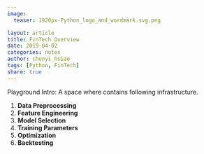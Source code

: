 ```yaml
---
image:
  teaser: 1920px-Python_logo_and_wordmark.svg.png

layout: article
title: FinTech Overview
date: 2019-04-02
categories: notes
author: chunyi_hsiao
tags: [Python, FinTech]
share: true
---
```


Playground Intro: A space where contains following infrastructure.

1. __Data Preprocessing__
2. __Feature Engineering__
3. __Model Selection__
4. __Training Parameters__
5. __Optimization__
6. __Backtesting__

